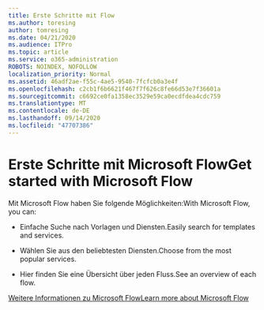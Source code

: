 ```yaml
---
title: Erste Schritte mit Flow
ms.author: toresing
author: tomresing
ms.date: 04/21/2020
ms.audience: ITPro
ms.topic: article
ms.service: o365-administration
ROBOTS: NOINDEX, NOFOLLOW
localization_priority: Normal
ms.assetid: 46adf2ae-f55c-4ae5-9540-7fcfcb0a3e4f
ms.openlocfilehash: c2cb1f6b6621f467f7f626c8fe66d53e7f36601a
ms.sourcegitcommit: c6692ce0fa1358ec3529e59ca0ecdfdea4cdc759
ms.translationtype: MT
ms.contentlocale: de-DE
ms.lasthandoff: 09/14/2020
ms.locfileid: "47707386"
---
```

# <a name="get-started-with-microsoft-flow"></a><span data-ttu-id="641d8-102">Erste Schritte mit Microsoft Flow</span><span class="sxs-lookup"><span data-stu-id="641d8-102">Get started with Microsoft Flow</span></span>

<span data-ttu-id="641d8-103">Mit Microsoft Flow haben Sie folgende Möglichkeiten:</span><span class="sxs-lookup"><span data-stu-id="641d8-103">With Microsoft Flow, you can:</span></span>
  
- <span data-ttu-id="641d8-104">Einfache Suche nach Vorlagen und Diensten.</span><span class="sxs-lookup"><span data-stu-id="641d8-104">Easily search for templates and services.</span></span>
    
- <span data-ttu-id="641d8-105">Wählen Sie aus den beliebtesten Diensten.</span><span class="sxs-lookup"><span data-stu-id="641d8-105">Choose from the most popular services.</span></span>
    
- <span data-ttu-id="641d8-106">Hier finden Sie eine Übersicht über jeden Fluss.</span><span class="sxs-lookup"><span data-stu-id="641d8-106">See an overview of each flow.</span></span>
    
[<span data-ttu-id="641d8-107">Weitere Informationen zu Microsoft Flow</span><span class="sxs-lookup"><span data-stu-id="641d8-107">Learn more about Microsoft Flow</span></span>](https://go.microsoft.com/fwlink/?linkid=874446)
  


